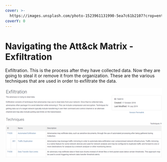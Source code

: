 ```yaml
---
cover: >-
  https://images.unsplash.com/photo-1523961131990-5ea7c61b2107?crop=entropy&cs=srgb&fm=jpg&ixid=MnwxOTcwMjR8MHwxfHNlYXJjaHw2fHx0ZWNofGVufDB8fHx8MTY0NjY4ODE2Ng&ixlib=rb-1.2.1&q=85
coverY: 0
---
```


# Navigating the Att\&ck Matrix - Exfiltration

Exfiltration. This is the process after they have collected data. Now they are going to steal it or remove it from the organization. These are the various techniques that are used in order to exfiltrate the data.

![](<../../.gitbook/assets/exfiltration1 (1).PNG>)
